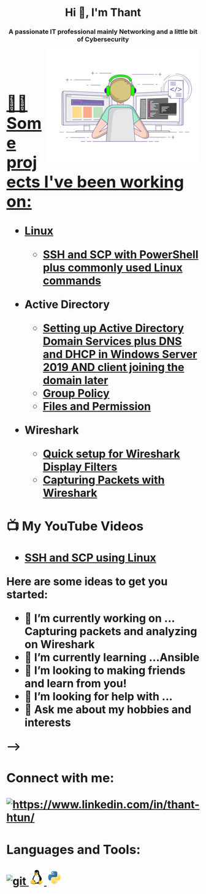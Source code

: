 <h1 align="center">Hi 👋, I'm Thant </h1>
<h3 align="center">A passionate IT professional mainly Networking and a little bit of Cybersecurity </h3>
<img align="right" alt="Coding" width="400" src="https://raw.githubusercontent.com/devSouvik/devSouvik/master/gif3.gif">

<h1><br/><a href="https://github.com/thant-htun">
<h2>👨‍💻 Some projects I've been working on:</h2>


- <b>Linux</b>
  - [SSH and SCP with PowerShell plus commonly used Linux commands](https://github.com/thant-htun/Linux)
    
- <b>Active Directory 
  - [Setting up Active Directory Domain Services plus DNS and DHCP in Windows Server 2019 AND client joining the domain later](https://github.com/thant-htun/Active-Directory-Users-DHCP)
  - [Group Policy](https://github.com/....)
  - [Files and Permission](https://github.com/...)
- <b>Wireshark</b>
  - [Quick setup for Wireshark Display Filters](https://github.com/....)
  - [Capturing Packets with Wireshark](https://github.com/....)

<h3>📺 My YouTube Videos</h3>

- [SSH and SCP using Linux](https://www.youtube.com/watch?v=Ft_jkJ9VjhI&t=13s)

Here are some ideas to get you started:

- 🔭 I’m currently working on ... Capturing packets and analyzing on Wireshark 
- 🌱 I’m currently learning ...Ansible
- 👯 I’m looking to making friends and learn from you!
- 🤔 I’m looking for help with ...
- 💬 Ask me about my hobbies and interests

-->


<h3 align="left">Connect with me:</h3>
<p align="left">
<a href="https://linkedin.com/in/thant-htun/" target="blank"><img align="center" src="https://raw.githubusercontent.com/rahuldkjain/github-profile-readme-generator/master/src/images/icons/Social/linked-in-alt.svg" alt="https://www.linkedin.com/in/thant-htun/" height="30" width="40" /></a>
</p>

<h3 align="left">Languages and Tools:</h3>
<p align="left"> <a href="https://git-scm.com/" target="_blank" rel="noreferrer"> <img src="https://www.vectorlogo.zone/logos/git-scm/git-scm-icon.svg" alt="git" width="40" height="40"/> </a> <a href="https://www.linux.org/" target="_blank" rel="noreferrer"> <img src="https://raw.githubusercontent.com/devicons/devicon/master/icons/linux/linux-original.svg" alt="linux" width="40" height="40"/> </a> <a href="https://www.python.org" target="_blank" rel="noreferrer"> <img src="https://raw.githubusercontent.com/devicons/devicon/master/icons/python/python-original.svg" alt="python" width="40" height="40"/> </a> </p>
